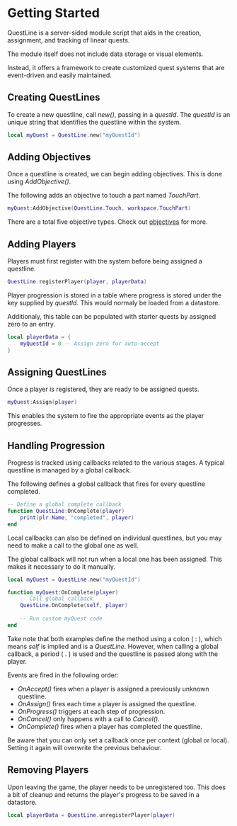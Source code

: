 # Getting Started

QuestLine is a server-sided module script that aids in the creation, assignment, and tracking of linear quests.

The module itself does not include data storage or visual elements.

Instead, it offers a framework to create customized quest systems that are event-driven and easily maintained.

## Creating QuestLines

To create a new questline, call *new()*, passing in a *questId*.
The *questId* is an unique string that identifies the questline within the system.

```lua
local myQuest = QuestLine.new("myQuestId")
```

## Adding Objectives

Once a questline is created, we can begin adding objectives.  This is done using *AddObjective()*.

The following adds an objective to touch a part named *TouchPart*.

```lua
myQuest:AddObjective(QuestLine.Touch, workspace.TouchPart)
```

There are a total five objective types.  Check out [objectives](https://farfromlittle.github.io/QuestLine/#objectives) for more.

## Adding Players

Players must first register with the system before being assigned a questline.

```lua
QuestLine.registerPlayer(player, playerData)
```

Player progression is stored in a table where progress is stored under the key supplied by *questId*.
This would normaly be loaded from a datastore.

Additionaly, this table can be populated with starter quests by assigned zero to an entry.

```lua
local playerData = {
	myQuestId = 0 -- Assign zero for auto-accept
}
```

## Assigning QuestLines

Once a player is registered, they are ready to be assigned quests.

```lua
myQuest:Assign(player)
```

This enables the system to fire the appropriate events as the player progresses.

## Handling Progression

Progress is tracked using callbacks related to the various stages.  A typical questline is managed by a global callback.  

The following defines a global callback that fires for every questline completed.

```lua
-- Define a global complete callback
function QuestLine:OnComplete(player)
    print(plr.Name, "completed", player)
end
```

Local callbacks can also be defined on individual questlines, but you may need to make a call to the global one as well.

The global callback will not run when a local one has been assigned.  This makes it necessary to do it manually.

```lua
local myQuest = QuestLine.new("myQuestId")

function myQuest:OnComplete(player)
    -- Call global callback
    QuestLine.OnComplete(self, player)
    
    -- Run custom myQuest code
end
```

Take note that both examples define the method using a colon ( : ), which means *self* is implied and is a *QuestLine*.
However, when calling a global callback, a period ( . ) is used and the questline is passed along with the player.

Events are fired in the following order:
* *OnAccept()* fires when a player is assigned a previously unknown questline.
* *OnAssign()* fires each time a player is assigned the questline.
* *OnProgress()* triggers at each step of progression.
* *OnCancel()* only happens with a call to *Cancel()*.
* *OnComplete()* fires when a player has completed the questline.

Be aware that you can only set a callback once per context (global or local).
Setting it again will overwrite the previous behaviour.

## Removing Players

Upon leaving the game, the player needs to be unregistered too.
This does a bit of cleanup and returns the player's progress to be saved in a datastore.

```lua
local playerData = QuestLine.unregisterPlayer(player)
```
